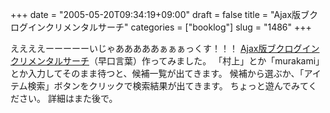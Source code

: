 +++
date = "2005-05-20T09:34:19+09:00"
draft = false
title = "Ajax版ブクログインクリメンタルサーチ"
categories = ["booklog"]
slug = "1486"
+++

ええええーーーーーいじゃあああああぁぁぁっくす！！！
<a href="http://booklog.jp/ajax.php" target="_blank">Ajax版ブクログインクリメンタルサーチ</a>（早口言葉）作ってみました。
「村上」とか「murakami」とか入力してそのまま待つと、候補一覧が出てきます。
候補から選ぶか、「アイテム検索」ボタンをクリックで検索結果が出てきます。
ちょっと遊んでみてください。
詳細はまた後で。
